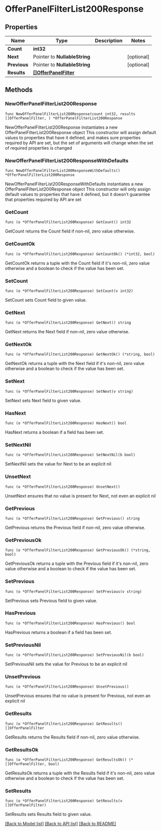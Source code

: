 # OfferPanelFilterList200Response

## Properties

Name | Type | Description | Notes
------------ | ------------- | ------------- | -------------
**Count** | **int32** |  | 
**Next** | Pointer to **NullableString** |  | [optional] 
**Previous** | Pointer to **NullableString** |  | [optional] 
**Results** | [**[]OfferPanelFilter**](OfferPanelFilter.md) |  | 

## Methods

### NewOfferPanelFilterList200Response

`func NewOfferPanelFilterList200Response(count int32, results []OfferPanelFilter, ) *OfferPanelFilterList200Response`

NewOfferPanelFilterList200Response instantiates a new OfferPanelFilterList200Response object
This constructor will assign default values to properties that have it defined,
and makes sure properties required by API are set, but the set of arguments
will change when the set of required properties is changed

### NewOfferPanelFilterList200ResponseWithDefaults

`func NewOfferPanelFilterList200ResponseWithDefaults() *OfferPanelFilterList200Response`

NewOfferPanelFilterList200ResponseWithDefaults instantiates a new OfferPanelFilterList200Response object
This constructor will only assign default values to properties that have it defined,
but it doesn't guarantee that properties required by API are set

### GetCount

`func (o *OfferPanelFilterList200Response) GetCount() int32`

GetCount returns the Count field if non-nil, zero value otherwise.

### GetCountOk

`func (o *OfferPanelFilterList200Response) GetCountOk() (*int32, bool)`

GetCountOk returns a tuple with the Count field if it's non-nil, zero value otherwise
and a boolean to check if the value has been set.

### SetCount

`func (o *OfferPanelFilterList200Response) SetCount(v int32)`

SetCount sets Count field to given value.


### GetNext

`func (o *OfferPanelFilterList200Response) GetNext() string`

GetNext returns the Next field if non-nil, zero value otherwise.

### GetNextOk

`func (o *OfferPanelFilterList200Response) GetNextOk() (*string, bool)`

GetNextOk returns a tuple with the Next field if it's non-nil, zero value otherwise
and a boolean to check if the value has been set.

### SetNext

`func (o *OfferPanelFilterList200Response) SetNext(v string)`

SetNext sets Next field to given value.

### HasNext

`func (o *OfferPanelFilterList200Response) HasNext() bool`

HasNext returns a boolean if a field has been set.

### SetNextNil

`func (o *OfferPanelFilterList200Response) SetNextNil(b bool)`

 SetNextNil sets the value for Next to be an explicit nil

### UnsetNext
`func (o *OfferPanelFilterList200Response) UnsetNext()`

UnsetNext ensures that no value is present for Next, not even an explicit nil
### GetPrevious

`func (o *OfferPanelFilterList200Response) GetPrevious() string`

GetPrevious returns the Previous field if non-nil, zero value otherwise.

### GetPreviousOk

`func (o *OfferPanelFilterList200Response) GetPreviousOk() (*string, bool)`

GetPreviousOk returns a tuple with the Previous field if it's non-nil, zero value otherwise
and a boolean to check if the value has been set.

### SetPrevious

`func (o *OfferPanelFilterList200Response) SetPrevious(v string)`

SetPrevious sets Previous field to given value.

### HasPrevious

`func (o *OfferPanelFilterList200Response) HasPrevious() bool`

HasPrevious returns a boolean if a field has been set.

### SetPreviousNil

`func (o *OfferPanelFilterList200Response) SetPreviousNil(b bool)`

 SetPreviousNil sets the value for Previous to be an explicit nil

### UnsetPrevious
`func (o *OfferPanelFilterList200Response) UnsetPrevious()`

UnsetPrevious ensures that no value is present for Previous, not even an explicit nil
### GetResults

`func (o *OfferPanelFilterList200Response) GetResults() []OfferPanelFilter`

GetResults returns the Results field if non-nil, zero value otherwise.

### GetResultsOk

`func (o *OfferPanelFilterList200Response) GetResultsOk() (*[]OfferPanelFilter, bool)`

GetResultsOk returns a tuple with the Results field if it's non-nil, zero value otherwise
and a boolean to check if the value has been set.

### SetResults

`func (o *OfferPanelFilterList200Response) SetResults(v []OfferPanelFilter)`

SetResults sets Results field to given value.



[[Back to Model list]](../README.md#documentation-for-models) [[Back to API list]](../README.md#documentation-for-api-endpoints) [[Back to README]](../README.md)


